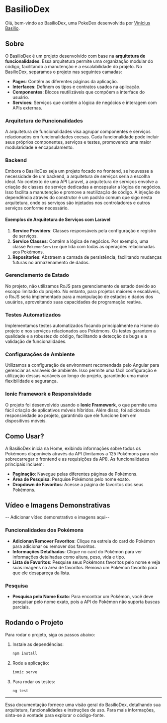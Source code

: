 # BasilioDex

Olá, bem-vindo ao BasilioDex, uma PokeDex desenvolvida por [Vinícius Basilio](https://github.com/vbasilioo).

## Sobre

O BasilioDex é um projeto desenvolvido com base na **arquitetura de funcionalidades**. Essa arquitetura permite uma organização modular do código, facilitando a manutenção e a escalabilidade do projeto. No BasilioDex, separamos o projeto nas seguintes camadas:

- **Pages**: Contêm as diferentes páginas da aplicação.
- **Interfaces**: Definem os tipos e contratos usados na aplicação.
- **Componentes**: Blocos reutilizáveis que compõem a interface do usuário.
- **Services**: Serviços que contêm a lógica de negócios e interagem com APIs externas.

### Arquitetura de Funcionalidades

A arquitetura de funcionalidades visa agrupar componentes e serviços relacionados em funcionalidades coesas. Cada funcionalidade pode incluir seus próprios componentes, serviços e testes, promovendo uma maior modularidade e encapsulamento.

### Backend

Embora o BasilioDex seja um projeto focado no frontend, se houvesse a necessidade de um backend, a arquitetura de serviços seria a escolha ideal. No contexto de uma API Laravel, a arquitetura de serviços envolve a criação de classes de serviço dedicadas a encapsular a lógica de negócios. Isso facilita a manutenção e promove a reutilização de código. A injeção de dependência através do construtor é um padrão comum que sigo nesta arquitetura, onde os serviços são injetados nos controladores e outros serviços conforme necessário.

#### Exemplos de Arquitetura de Serviços com Laravel

1. **Service Providers**: Classes responsáveis pela configuração e registro de serviços.
2. **Service Classes**: Contêm a lógica de negócios. Por exemplo, uma classe `PokemonService` que lida com todas as operações relacionadas aos Pokémons.
3. **Repositories**: Abstraem a camada de persistência, facilitando mudanças futuras no armazenamento de dados.

### Gerenciamento de Estado

No projeto, não utilizamos RxJS para gerenciamento de estado devido ao escopo limitado do projeto. No entanto, para projetos maiores e escaláveis, o RxJS seria implementado para a manipulação de estados e dados dos usuários, aproveitando suas capacidades de programação reativa.

### Testes Automatizados

Implementamos testes automatizados focando principalmente na Home do projeto e nos serviços relacionados aos Pokémons. Os testes garantem a qualidade e a robustez do código, facilitando a detecção de bugs e a validação de funcionalidades.

### Configurações de Ambiente

Utilizamos a configuração de environment recomendada pelo Angular para gerenciar as variáveis de ambiente. Isso permite uma fácil configuração e utilização dessas variáveis ao longo do projeto, garantindo uma maior flexibilidade e segurança.

### Ionic Framework e Responsividade

O projeto foi desenvolvido usando o **Ionic Framework**, o que permite uma fácil criação de aplicativos móveis híbridos. Além disso, foi adicionada responsividade ao projeto, garantindo que ele funcione bem em dispositivos móveis.

## Como Usar?

A BasilioDex inicia na Home, exibindo informações sobre todos os Pokémons disponíveis através da API (limitamos a 125 Pokémons para não sobrecarregar o frontend e as requisições da API). As funcionalidades principais incluem:

- **Paginação**: Navegue pelas diferentes páginas de Pokémons.
- **Área de Pesquisa**: Pesquise Pokémons pelo nome exato.
- **Dropdown de Favoritos**: Acesse a página de favoritos dos seus Pokémons.

## Vídeo e Imagens Demonstrativas

-- Adicionar vídeo demonstrativo e imagens aqui--

### Funcionalidades dos Pokémons

- **Adicionar/Remover Favoritos**: Clique na estrela do card do Pokémon para adicionar ou remover dos favoritos.
- **Informações Detalhadas**: Clique no card do Pokémon para ver informações detalhadas como altura, peso, vida e tipo.
- **Lista de Favoritos**: Pesquise seus Pokémons favoritos pelo nome e veja suas imagens na área de favoritos. Remova um Pokémon favorito para que ele desapareça da lista.

### Pesquisa

- **Pesquisa pelo Nome Exato**: Para encontrar um Pokémon, você deve pesquisar pelo nome exato, pois a API do Pokémon não suporta buscas parciais.

## Rodando o Projeto

Para rodar o projeto, siga os passos abaixo:

1. Instale as dependências:
    ```sh
    npm install
    ```

2. Rode a aplicação:
    ```sh
    ionic serve
    ```

3. Para rodar os testes:
    ```sh
    ng test
    ```

---

Essa documentação fornece uma visão geral do BasilioDex, detalhando sua arquitetura, funcionalidades e instruções de uso. Para mais informações, sinta-se à vontade para explorar o código-fonte.